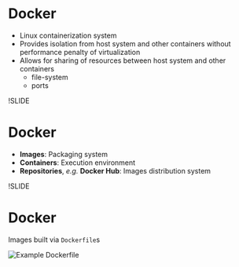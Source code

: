 # Docker

- Linux containerization system
- Provides isolation from host system and other containers without performance penalty of virtualization
- Allows for sharing of resources between host system and other containers
  - file-system
  - ports

!SLIDE
# Docker

- **Images**: Packaging system
- **Containers**: Execution environment 
- **Repositories**, *e.g.* **Docker Hub**: Images distribution system

!SLIDE
# Docker

Images built via `Dockerfile`s

![Example Dockerfile](images/example-dockerfile.png)
